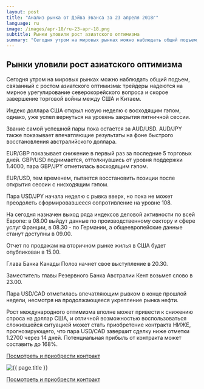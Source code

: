 ```yaml
---
layout: post
title: "Анализ рынка от Дэйва Эванса за 23 апреля 2018г"
language: ru
image: /images/apr-18/ru-23-apr-18.png
subtitle: Рынки уловили рост азиатского оптимизма
summary: "Сегодня утром на мировых рынках можно наблюдать общий подъем, связанный с ростом азиатского оптимизма: трейдеры надеются на мирное урегулирование северокорейского вопроса и скорое завершение торговой войны между США и Китаем"
---
```

##  Рынки уловили рост азиатского оптимизма

Сегодня утром на мировых рынках можно наблюдать общий подъем, связанный с ростом азиатского оптимизма: трейдеры надеются на мирное урегулирование северокорейского вопроса и скорое завершение торговой войны между США и Китаем.

Индекс доллара США открыл новую неделю с восходящим гэпом, однако, уже успел вернуться на уровень закрытия пятничной сессии.

Звание самой успешной пары пока остается за AUD/USD. AUD/JPY также показывает впечатляющие результаты на фоне быстрого восстановления австралийского доллара.

EUR/GBP показывает снижение в первый раз за последние 5 торговых дней. GBP/USD поднимается, оттолкнувшись от уровня поддержки 1.4000, пара GBP/JPY отметилась восходящим гэпом.

EUR/USD, тем временем, пытается восстановить позиции после открытия сессии с нисходящим гэпом.

Пара USD/JPY начала неделю с рывка вверх, но пока не может преодолеть сформировавшееся сопротивление на уровне 108.
 
 
На сегодня назначен выход ряда индексов деловой активности по всей Европе: в 08.00 выйдут данные по производственному сектору и сфере услуг Франции, в 08.30 - по Германии, а общеевропейские данные станут доступны в 09.00.

Отчет по продажам на вторичном рынке жилья в США будет опубликован в 15.00.

Глава Банка Канады Полоз начнет свое выступление в 20.30.

Заместитель главы Резервного Банка Австралии Кент возьмет слово в 23.00.
 
 
Пара USD/CAD отметилась впечатляющим рывком в конце прошлой недели, несмотря на продолжающееся укрепление рынка нефти.

Рост международного оптимизма вполне может привести к снижению спроса на доллар США, и отличной возможностью воспользоваться сложившейся ситуацией может стать приобретение контракта НИЖЕ, прогнозирующего, что пара USD/CAD завершит сделку ниже отметки 1.2700 через 14 дней. Потенциальная прибыль от контракта может составить до 168%.

<a href="http://record.binary.com/_bivVDfg8lHux76XffYA0JmNd7ZgqdRLk/1/market=forex&underlying=frxUSDCAD&formname=higherlower&duration_amount=14&duration_units=d&amount=10&amount_type=payout&expiry_type=duration&barrier=1.2700&s=1&t=AGAo0wZxiuWVUSIZnKLQvZ0co5lt24DG" target="_blank">Посмотреть и приобрести контракт</a>

<img src="{{ site.url }}/images/apr-18/ru-23-apr-18.png" alt="{{ page.title }}"  title="{{ page.title }}">

<a href="%LINK%%?https://www.binary.com/d/trade.cgi?market=forex&underlying=frxUSDCAD&formname=higherlower&duration_amount=14&duration_units=d&amount=10&amount_type=payout&expiry_type=duration&barrier=1.2700&s=1&t=AGAo0wZxiuWVUSIZnKLQvZ0co5lt24DG" target="_blank">Посмотреть и приобрести контракт</a>
